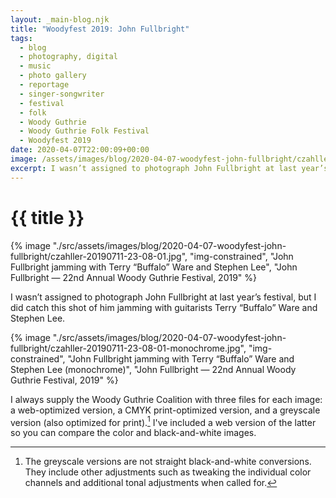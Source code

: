 ```yaml
---
layout: _main-blog.njk
title: "Woodyfest 2019: John Fullbright"
tags: 
  - blog
  - photography, digital
  - music
  - photo gallery
  - reportage
  - singer-songwriter
  - festival
  - folk
  - Woody Guthrie
  - Woody Guthrie Folk Festival
  - Woodyfest 2019
date: 2020-04-07T22:00:09+00:00
image: /assets/images/blog/2020-04-07-woodyfest-john-fullbright/czahller-20190711-23-08-01.jpgczahller-20190712-11-29-30.jpg
excerpt: I wasn’t assigned to photograph John Fullbright at last year’s festival, but I did catch this shot of him jamming with guitarist Terry “Buffalo” Ware and bassist Stephen Lee.
---
```

<!-- markdownlint-disable MD025 -->
# {{ title }}

<!-- markdownlint-enable MD025 --><mpb-dialog-img>

{% image "./src/assets/images/blog/2020-04-07-woodyfest-john-fullbright/czahller-20190711-23-08-01.jpg", "img-constrained", "John Fullbright jamming with Terry “Buffalo” Ware and Stephen Lee", "John Fullbright — 22nd Annual Woody Guthrie Festival, 2019" %}</mpb-dialog-img>

I wasn’t assigned to photograph <span class="h-card p-name">John Fullbright</span> at <time datetime="2019-07-11">last year</time>’s festival, but I did catch this shot of him jamming with guitarists <span class="h-card p-name">Terry <span class="p-nickname">“Buffalo”</span> Ware</span> and <span class="h-card p-name">Stephen Lee</span>.

<mpb-dialog-img>

{% image "./src/assets/images/blog/2020-04-07-woodyfest-john-fullbright/czahller-20190711-23-08-01-monochrome.jpg", "img-constrained", "John Fullbright jamming with Terry “Buffalo” Ware and Stephen Lee (monochrome)", "John Fullbright — 22nd Annual Woody Guthrie Festival, 2019" %}
</mpb-dialog-img>

I always supply the <span class="h-card p-organization">Woody Guthrie Coalition</span> with three files for each image: a web-optimized version, a CMYK print-optimized version, and a greyscale version (also optimized for print).[^1] I've included a web version of the latter so you can compare the color and black-and-white images.

[^1]: The greyscale versions are not straight black-and-white conversions. They include other adjustments such as tweaking the individual color channels and additional tonal adjustments when called for.
